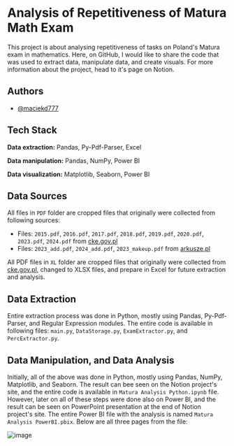 
# Analysis of Repetitiveness of Matura Math Exam

This project is about analysing repetitiveness of tasks on Poland's Matura exam in mathematics. Here, on GitHub, I would like to share the code that was used to extract data, manipulate data, and create visuals. For more information about the project, head to it's page on Notion.

## Authors

- [@maciekd777](https://github.com/maciekd777)

## Tech Stack

**Data extraction:** Pandas, Py-Pdf-Parser, Excel

**Data manipulation:** Pandas, NumPy, Power BI

**Data visualization:** Matplotlib, Seaborn, Power BI

## Data Sources

All files in `PDF` folder are cropped files that originally were collected from following sources:

* Files: `2015.pdf`, `2016.pdf`, `2017.pdf`, `2018.pdf`, `2019.pdf`, `2020.pdf`, `2023.pdf`, `2024.pdf` from [cke.gov.pl](cke.gov.pl)
* Files: `2023_add.pdf`, `2024_add.pdf`, `2023_makeup.pdf` from [arkusze.pl](arkusze.pl)

All PDF files in `XL` folder are cropped files that originally were collected from [cke.gov.pl](cke.gov.pl), changed to XLSX files, and prepare in Excel for future extraction and analysis.

## Data Extraction

Entire extraction process was done in Python, mostly using Pandas, Py-Pdf-Parser, and Regular Expression modules. The entire code is available in following files: `main.py`, `DataStorage.py`, `ExamExtractor.py`, and `PercExtractor.py`.

## Data Manipulation, and Data Analysis

Initially, all of the above was done in Python, mostly using Pandas, NumPy, Matplotlib, and Seaborn. The result can bee seen on the Notion project's site, and the entire code is available in `Matura Analysis Python.ipynb` file. However, later on all of these steps were done also on Power BI, and the result can be seen on PowerPoint presentation at the end of Notion project's site. The entire Power BI file with the analysis is named `Matura Analysis PowerBI.pbix`. Below are all three pages from the file:


![image](https://github.com/user-attachments/assets/27ebba92-0c77-4f2c-8de8-da29289c013d)

